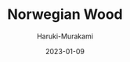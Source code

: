 ---
title: Norwegian Wood
book: norwegian-wood
author: Haruki-Murakami
kindle: false
spoilers: false
date: 2023-01-09
---